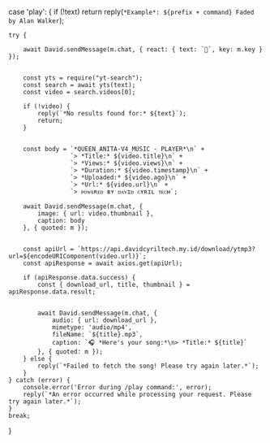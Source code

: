 case 'play': {
    if (!text) return reply(`*Example*: ${prefix + command} Faded by Alan Walker`);

    try {
       
        await David.sendMessage(m.chat, { react: { text: `🎵`, key: m.key } });

        
        const yts = require("yt-search");
        const search = await yts(text);
        const video = search.videos[0]; 

        if (!video) {
            reply(`*No results found for:* ${text}`);
            return;
        }

        
        const body = `*QUEEN_ANITA-V4_MUSIC - PLAYER*\n` +
                     `> *Title:* ${video.title}\n` +
                     `> *Views:* ${video.views}\n` +
                     `> *Duration:* ${video.timestamp}\n` +
                     `> *Uploaded:* ${video.ago}\n` +
                     `> *Url:* ${video.url}\n` +
                     `> ᴘᴏᴡᴇʀᴇᴅ ʙʏ ᴅᴀᴠɪᴅ ᴄʏʀɪʟ ᴛᴇᴄʜ`;

        await David.sendMessage(m.chat, {
            image: { url: video.thumbnail },
            caption: body
        }, { quoted: m });

        
        const apiUrl = `https://api.davidcyriltech.my.id/download/ytmp3?url=${encodeURIComponent(video.url)}`;
        const apiResponse = await axios.get(apiUrl);

        if (apiResponse.data.success) {
            const { download_url, title, thumbnail } = apiResponse.data.result;

      
            await David.sendMessage(m.chat, {
                audio: { url: download_url },
                mimetype: 'audio/mp4',
                fileName: `${title}.mp3`,
                caption: `🎧 *Here's your song:*\n> *Title:* ${title}`
            }, { quoted: m });
        } else {
            reply(`*Failed to fetch the song! Please try again later.*`);
        }
    } catch (error) {
        console.error('Error during /play command:', error);
        reply(`*An error occurred while processing your request. Please try again later.*`);
    }
    break;
}
